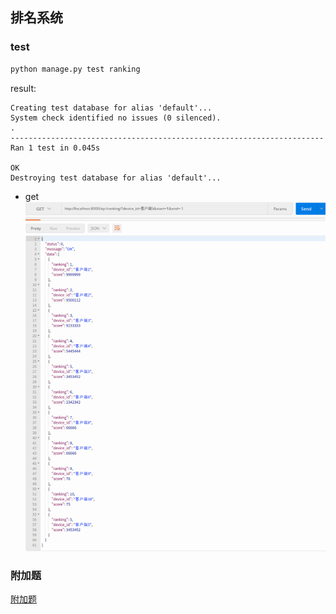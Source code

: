 ## 排名系统

### test
```Python
python manage.py test ranking
```
result:
```text
Creating test database for alias 'default'...
System check identified no issues (0 silenced).
.
----------------------------------------------------------------------
Ran 1 test in 0.045s

OK
Destroying test database for alias 'default'...

```

- get
![Alt text](./test_result.png)


### 附加题
[附加题](./utils/check_version.py)